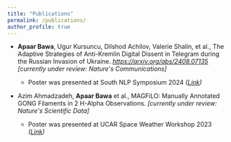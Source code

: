```yaml
---
title: "Publications"
permalink: /publications/
author_profile: true
---
```

* **Apaar Bawa**, Ugur Kursuncu, Dilshod Achilov, Valerie Shalin, et al., The Adaptive Strategies of Anti-Kremlin Digital Dissent in Telegram during the Russian Invasion of Ukraine. *https://arxiv.org/abs/2408.07135* *[currently under review: Nature's Communications]*
  * Poster was presented at South NLP Symposium 2024 *([Link](https://southnlp.github.io/southnlp2024/presentations/southnlp2024-poster-39.pdf))*

* Azim Ahmadzadeh, **Apaar Bawa** et al., MAGFiLO: Manually Annotated GONG Filaments in 2 H-Alpha Observations. *[currently under review: Nature's Scientific Data]* 
  * Poster was presented at UCAR Space Weather Workshop 2023 *([Link](https://cpaess.ucar.edu/sites/default/files/meetings/abstracts/sww-2023/posters/McDonald-Samuel.pdf))*






